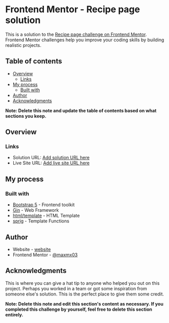 # Frontend Mentor - Recipe page solution

This is a solution to the [Recipe page challenge on Frontend Mentor](https://www.frontendmentor.io/challenges/recipe-page-KiTsR8QQKm). Frontend Mentor challenges help you improve your coding skills by building
realistic projects.

## Table of contents

- [Overview](#overview)
  - [Links](#links)
- [My process](#my-process)
  - [Built with](#built-with)
- [Author](#author)
- [Acknowledgments](#acknowledgments)

**Note: Delete this note and update the table of contents based on what
sections you keep.**

## Overview

### Links

- Solution URL: [Add solution URL here](https://github.com/maxmx03/omelette-recipe)
- Live Site URL: [Add live site URL here](https://your-live-site-url.com)

## My process

### Built with

- [Bootstrap 5](https://getbootstrap.com/) - Frontend toolkit
- [Gin](https://gin-gonic.com/) - Web Framework
- [html/template](https://pkg.go.dev/html/template) - HTML Template
- [sprig](http://masterminds.github.io/sprig/) - Template Functions

## Author

- Website - [website](https://github.com/maxmx03/)
- Frontend Mentor - [@maxmx03](https://www.frontendmentor.io/profile/maxmx03)

## Acknowledgments

This is where you can give a hat tip to anyone who helped you out on this
project. Perhaps you worked in a team or got some inspiration from someone
else's solution. This is the perfect place to give them some credit.

**Note: Delete this note and edit this section's content as necessary. If you
completed this challenge by yourself, feel free to delete this section entirely.**
